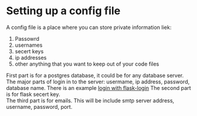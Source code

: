# Setting up a config file

A config file is a place where you can store private information liek:
1. Passowrd
2. usernames
3. secert keys
4. ip addresses
5. other anything that you want to keep out of your code files  
  
First part is for a postgres database, it could be for any database server.  
The major parts of login in to the server: usermame, ip address, password, database name. There is an example [login with flask-login](https://github.com/theburntcity/flask-login) 
The second part is for flask secert key.  
The third part is for emails. This will be include smtp server address, username, password, port. 